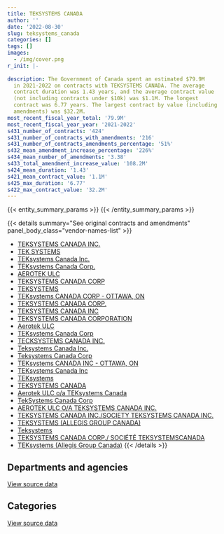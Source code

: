 ```yaml
---
title: TEKSYSTEMS CANADA
author: ''
date: '2022-08-30'
slug: teksystems_canada
categories: []
tags: []
images:
  - /img/cover.png
r_init: |-
  
description: The Government of Canada spent an estimated $79.9M
  in 2021-2022 on contracts with TEKSYSTEMS CANADA. The average
  contract duration was 1.43 years, and the average contract value
  (not including contracts under $10k) was $1.1M. The longest
  contract was 6.77 years. The largest contract by value (including
  amendments) was $32.2M.
most_recent_fiscal_year_total: '79.9M'
most_recent_fiscal_year_year: '2021-2022'
s431_number_of_contracts: '424'
s431_number_of_contracts_with_amendments: '216'
s431_number_of_contracts_amendments_percentage: '51%'
s432_mean_amendment_increase_percentage: '226%'
s434_mean_number_of_amendments: '3.38'
s433_total_amendment_increase_value: '108.2M'
s424_mean_duration: '1.43'
s421_mean_contract_value: '1.1M'
s425_max_duration: '6.77'
s422_max_contract_value: '32.2M'
---
```


<script src="/rmarkdown-libs/htmlwidgets/htmlwidgets.js"></script>
<link href="/rmarkdown-libs/datatables-css/datatables-crosstalk.css" rel="stylesheet" />
<script src="/rmarkdown-libs/datatables-binding/datatables.js"></script>
<script src="/rmarkdown-libs/jquery/jquery-3.6.0.min.js"></script>
<link href="/rmarkdown-libs/dt-core-bootstrap/css/dataTables.bootstrap.min.css" rel="stylesheet" />
<link href="/rmarkdown-libs/dt-core-bootstrap/css/dataTables.bootstrap.extra.css" rel="stylesheet" />
<script src="/rmarkdown-libs/dt-core-bootstrap/js/jquery.dataTables.min.js"></script>
<script src="/rmarkdown-libs/dt-core-bootstrap/js/dataTables.bootstrap.min.js"></script>
<link href="/rmarkdown-libs/crosstalk/css/crosstalk.min.css" rel="stylesheet" />
<script src="/rmarkdown-libs/crosstalk/js/crosstalk.min.js"></script>
<script src="/rmarkdown-libs/htmlwidgets/htmlwidgets.js"></script>
<link href="/rmarkdown-libs/datatables-css/datatables-crosstalk.css" rel="stylesheet" />
<script src="/rmarkdown-libs/datatables-binding/datatables.js"></script>
<script src="/rmarkdown-libs/jquery/jquery-3.6.0.min.js"></script>
<link href="/rmarkdown-libs/dt-core-bootstrap/css/dataTables.bootstrap.min.css" rel="stylesheet" />
<link href="/rmarkdown-libs/dt-core-bootstrap/css/dataTables.bootstrap.extra.css" rel="stylesheet" />
<script src="/rmarkdown-libs/dt-core-bootstrap/js/jquery.dataTables.min.js"></script>
<script src="/rmarkdown-libs/dt-core-bootstrap/js/dataTables.bootstrap.min.js"></script>
<link href="/rmarkdown-libs/crosstalk/css/crosstalk.min.css" rel="stylesheet" />
<script src="/rmarkdown-libs/crosstalk/js/crosstalk.min.js"></script>

{{< entity_summary_params >}}
{{< /entity_summary_params >}}

{{< details summary="See original contracts and amendments" panel_body_class="vendor-names-list" >}}
- [TEKSYSTEMS CANADA INC.](https://search.open.canada.ca/en/ct/?sort=contract_value_f%20desc&page=1&search_text=%22TEKSYSTEMS%20CANADA%20INC.%22)
- [TEK SYSTEMS](https://search.open.canada.ca/en/ct/?sort=contract_value_f%20desc&page=1&search_text=%22TEK%20SYSTEMS%22)
- [TEKsystems Canada Inc.](https://search.open.canada.ca/en/ct/?sort=contract_value_f%20desc&page=1&search_text=%22TEKsystems%20Canada%20Inc.%22)
- [TEKsystems Canada Corp.](https://search.open.canada.ca/en/ct/?sort=contract_value_f%20desc&page=1&search_text=%22TEKsystems%20Canada%20Corp.%22)
- [AEROTEK ULC](https://search.open.canada.ca/en/ct/?sort=contract_value_f%20desc&page=1&search_text=%22AEROTEK%20ULC%22)
- [TEKSYSTEMS CANADA CORP](https://search.open.canada.ca/en/ct/?sort=contract_value_f%20desc&page=1&search_text=%22TEKSYSTEMS%20CANADA%20CORP%22)
- [TEKSYSTEMS](https://search.open.canada.ca/en/ct/?sort=contract_value_f%20desc&page=1&search_text=%22TEKSYSTEMS%22)
- [TEKsystems CANADA CORP - OTTAWA, ON](https://search.open.canada.ca/en/ct/?sort=contract_value_f%20desc&page=1&search_text=%22TEKsystems%20CANADA%20CORP%20-%20OTTAWA%2c%20ON%22)
- [TEKSYSTEMS CANADA CORP.](https://search.open.canada.ca/en/ct/?sort=contract_value_f%20desc&page=1&search_text=%22TEKSYSTEMS%20CANADA%20CORP.%22)
- [TEKSYSTEMS CANADA INC](https://search.open.canada.ca/en/ct/?sort=contract_value_f%20desc&page=1&search_text=%22TEKSYSTEMS%20CANADA%20INC%22)
- [TEKSYSTEMS CANADA CORPORATION](https://search.open.canada.ca/en/ct/?sort=contract_value_f%20desc&page=1&search_text=%22TEKSYSTEMS%20CANADA%20CORPORATION%22)
- [Aerotek ULC](https://search.open.canada.ca/en/ct/?sort=contract_value_f%20desc&page=1&search_text=%22Aerotek%20ULC%22)
- [TEKsystems Canada Corp](https://search.open.canada.ca/en/ct/?sort=contract_value_f%20desc&page=1&search_text=%22TEKsystems%20Canada%20Corp%22)
- [TECKSYSTEMS CANADA INC.](https://search.open.canada.ca/en/ct/?sort=contract_value_f%20desc&page=1&search_text=%22TECKSYSTEMS%20CANADA%20INC.%22)
- [Teksystems Canada Inc.](https://search.open.canada.ca/en/ct/?sort=contract_value_f%20desc&page=1&search_text=%22Teksystems%20Canada%20Inc.%22)
- [Teksystems Canada Corp](https://search.open.canada.ca/en/ct/?sort=contract_value_f%20desc&page=1&search_text=%22Teksystems%20Canada%20Corp%22)
- [TEKsystems CANADA INC - OTTAWA, ON](https://search.open.canada.ca/en/ct/?sort=contract_value_f%20desc&page=1&search_text=%22TEKsystems%20CANADA%20INC%20-%20OTTAWA%2c%20ON%22)
- [TEKsystems Canada Inc](https://search.open.canada.ca/en/ct/?sort=contract_value_f%20desc&page=1&search_text=%22TEKsystems%20Canada%20Inc%22)
- [TEKsystems](https://search.open.canada.ca/en/ct/?sort=contract_value_f%20desc&page=1&search_text=%22TEKsystems%22)
- [TEKSYSTEMS CANADA](https://search.open.canada.ca/en/ct/?sort=contract_value_f%20desc&page=1&search_text=%22TEKSYSTEMS%20CANADA%22)
- [Aerotek ULC o/a TEKsystems Canada](https://search.open.canada.ca/en/ct/?sort=contract_value_f%20desc&page=1&search_text=%22Aerotek%20ULC%20o%2fa%20TEKsystems%20Canada%22)
- [TekSystems Canada Corp](https://search.open.canada.ca/en/ct/?sort=contract_value_f%20desc&page=1&search_text=%22TekSystems%20Canada%20Corp%22)
- [AEROTEK ULC O/A TEKSYSTEMS CANADA INC.](https://search.open.canada.ca/en/ct/?sort=contract_value_f%20desc&page=1&search_text=%22AEROTEK%20ULC%20O%2fA%20TEKSYSTEMS%20CANADA%20INC.%22)
- [TEKSYSTEMS CANADA INC./SOCIETY TEKSYSTEMS CANADA INC.](https://search.open.canada.ca/en/ct/?sort=contract_value_f%20desc&page=1&search_text=%22TEKSYSTEMS%20CANADA%20INC.%2fSOCIETY%20TEKSYSTEMS%20CANADA%20INC.%22)
- [TEKSYSTEMS (ALLEGIS GROUP CANADA)](https://search.open.canada.ca/en/ct/?sort=contract_value_f%20desc&page=1&search_text=%22TEKSYSTEMS%20%28ALLEGIS%20GROUP%20CANADA%29%22)
- [Teksystems](https://search.open.canada.ca/en/ct/?sort=contract_value_f%20desc&page=1&search_text=%22Teksystems%22)
- [TEKSYSTEMS CANADA CORP./ SOCIÉTÉ TEKSYSTEMSCANADA](https://search.open.canada.ca/en/ct/?sort=contract_value_f%20desc&page=1&search_text=%22TEKSYSTEMS%20CANADA%20CORP.%2f%20SOCI%c3%89T%c3%89%20TEKSYSTEMSCANADA%22)
- [TEKsystems (Allegis Group Canada)](https://search.open.canada.ca/en/ct/?sort=contract_value_f%20desc&page=1&search_text=%22TEKsystems%20%28Allegis%20Group%20Canada%29%22)
{{< /details >}}

## Departments and agencies

<div id="htmlwidget-1" style="width:100%;height:auto;" class="datatables html-widget"></div>
<script type="application/json" data-for="htmlwidget-1">{"x":{"style":"bootstrap","filter":"none","vertical":false,"data":[["<a href=\"/departments/aafc-aac/\">Agriculture and Agri-Food Canada<\/a>","<a href=\"/departments/aandc-aadnc/\">Crown-Indigenous Relations and Northern Affairs Canada<\/a>","<a href=\"/departments/cbsa-asfc/\">Canada Border Services Agency<\/a>","<a href=\"/departments/cfia-acia/\">Canadian Food Inspection Agency<\/a>","<a href=\"/departments/cnsc-ccsn/\">Canadian Nuclear Safety Commission<\/a>","<a href=\"/departments/cra-arc/\">Canada Revenue Agency<\/a>","<a href=\"/departments/dfatd-maecd/\">Global Affairs Canada<\/a>","<a href=\"/departments/dfo-mpo/\">Fisheries and Oceans Canada<\/a>","<a href=\"/departments/dnd-mdn/\">National Defence<\/a>","<a href=\"/departments/ec/\">Environment and Climate Change Canada<\/a>","<a href=\"/departments/elections/\">Elections Canada<\/a>","<a href=\"/departments/esdc-edsc/\">Employment and Social Development Canada<\/a>","<a href=\"/departments/ic/\">Innovation, Science and Economic Development Canada<\/a>","<a href=\"/departments/infc/\">Infrastructure Canada<\/a>","<a href=\"/departments/irb-cisr/\">Immigration and Refugee Board of Canada<\/a>","<a href=\"/departments/isc-sac/\">Indigenous Services Canada<\/a>","<a href=\"/departments/jus/\">Department of Justice Canada<\/a>","<a href=\"/departments/lac-bac/\">Library and Archives Canada<\/a>","<a href=\"/departments/nrc-cnrc/\">National Research Council Canada<\/a>","<a href=\"/departments/nrcan-rncan/\">Natural Resources Canada<\/a>","<a href=\"/departments/nsira-ossnr/\">National Security and Intelligence Review Agency<\/a>","<a href=\"/departments/ocol-clo/\">Office of the Commissioner of Official Languages<\/a>","<a href=\"/departments/pco-bcp/\">Privy Council Office<\/a>","<a href=\"/departments/phac-aspc/\">Public Health Agency of Canada<\/a>","<a href=\"/departments/ppsc-sppc/\">Public Prosecution Service of Canada<\/a>","<a href=\"/departments/pwgsc-tpsgc/\">Public Services and Procurement Canada<\/a>","<a href=\"/departments/ssc-spc/\">Shared Services Canada<\/a>","<a href=\"/departments/statcan/\">Statistics Canada<\/a>","<a href=\"/departments/tbs-sct/\">Treasury Board of Canada Secretariat<\/a>","<a href=\"/departments/tc/\">Transport Canada<\/a>"],[439631.52,null,1532995,270196.3,510553.52,565943.91,858666.73,98379.97,86412.87,837682.87,105964.41,null,267932.83,null,324445.73,null,null,218012.44,3321276.46,1994539.72,null,306884.02,null,null,null,null,32803204.58,286043.68,24577.5,757564.83],[440835.99,249771.7,2440527.73,391281.57,24406.62,636434.19,1185722.18,9490.03,170895.93,null,299550.52,482750.1,916359.91,55058.12,527520.21,28189.83,190708.8,218609.74,3772814.88,4264227.91,null,232108.01,717094.25,null,null,34152.56,32736924.75,352432.42,1475894.78,572252.15],[507117.96,null,6053151.28,null,null,1116498.72,1981002.96,822173.38,null,43486.92,39091.5,4663039.22,1001227.57,144854.15,526078.9,85981.27,610602.74,54353.79,2933205.09,3065011.14,null,40714.26,664160.13,24190.37,424951.7,4410311.18,23442264.75,958887.38,2185472.01,1180971.46],[228079.18,null,14604029.81,null,null,1519230.95,4218676.91,1153434.08,247979.17,454577.78,null,5970395.03,697169.41,387734.47,401750.37,null,610602.74,null,2833416.95,2109228.43,39968.1,null,426993.11,14229.63,1304890.41,5195782.93,31097452.9,3035518.92,2185472.01,1213360.99]],"container":"<table class=\"table table-striped table-hover row-border order-column display\">\n  <thead>\n    <tr>\n      <th>Department<\/th>\n      <th>2018-2019<\/th>\n      <th>2019-2020<\/th>\n      <th>2020-2021<\/th>\n      <th>2021-2022<\/th>\n    <\/tr>\n  <\/thead>\n<\/table>","options":{"order":[[4,"desc"]],"pageLength":10,"autoWidth":true,"columnDefs":[{"targets":1,"render":"function(data, type, row, meta) {\n    return type !== 'display' ? data : DTWidget.formatCurrency(data, \"$\", 2, 3, \",\", \".\", true, null);\n  }"},{"targets":2,"render":"function(data, type, row, meta) {\n    return type !== 'display' ? data : DTWidget.formatCurrency(data, \"$\", 2, 3, \",\", \".\", true, null);\n  }"},{"targets":3,"render":"function(data, type, row, meta) {\n    return type !== 'display' ? data : DTWidget.formatCurrency(data, \"$\", 2, 3, \",\", \".\", true, null);\n  }"},{"targets":4,"render":"function(data, type, row, meta) {\n    return type !== 'display' ? data : DTWidget.formatCurrency(data, \"$\", 2, 3, \",\", \".\", true, null);\n  }"},{"width":"16%","targets":[1,2,3,4]},{"className":"dt-right","targets":[1,2,3,4]}],"orderClasses":false}},"evals":["options.columnDefs.0.render","options.columnDefs.1.render","options.columnDefs.2.render","options.columnDefs.3.render"],"jsHooks":[]}</script>
<p class="text-right">
<a href="https://github.com/GoC-Spending/contracts-data/tree/main/data/out/vendors/teksystems_canada/summary_by_fiscal_year_by_department.csv" class="source-data-link btn btn-link">View source data</a>
</p>

## Categories

<div id="htmlwidget-2" style="width:100%;height:auto;" class="datatables html-widget"></div>
<script type="application/json" data-for="htmlwidget-2">{"x":{"style":"bootstrap","filter":"none","vertical":false,"data":[["<a href=\"/categories/other/\">(Other)<\/a>","<a href=\"/categories/defence/\">Defence<\/a>","<a href=\"/categories/professional_services/\">Professional services<\/a>","<a href=\"/categories/information_technology/\">Information technology<\/a>","<a href=\"/categories/industrial_products_and_services/\">Industrial products and services<\/a>","<a href=\"/categories/human_capital/\">Human capital<\/a>"],[13416270.1,null,3135468.83,28007451.79,null,1051718.18],[9984400.11,99960,5831545.53,28480588.85,null,8029520.38],[2491350.48,null,11262183.31,35134790.8,218384.49,7872090.75],[3079606.78,50921.79,12068980.54,57500989.54,586770.46,6662705.2]],"container":"<table class=\"table table-striped table-hover row-border order-column display\">\n  <thead>\n    <tr>\n      <th>Category<\/th>\n      <th>2018-2019<\/th>\n      <th>2019-2020<\/th>\n      <th>2020-2021<\/th>\n      <th>2021-2022<\/th>\n    <\/tr>\n  <\/thead>\n<\/table>","options":{"order":[[4,"desc"]],"dom":"t","pageLength":30,"autoWidth":true,"columnDefs":[{"targets":1,"render":"function(data, type, row, meta) {\n    return type !== 'display' ? data : DTWidget.formatCurrency(data, \"$\", 2, 3, \",\", \".\", true, null);\n  }"},{"targets":2,"render":"function(data, type, row, meta) {\n    return type !== 'display' ? data : DTWidget.formatCurrency(data, \"$\", 2, 3, \",\", \".\", true, null);\n  }"},{"targets":3,"render":"function(data, type, row, meta) {\n    return type !== 'display' ? data : DTWidget.formatCurrency(data, \"$\", 2, 3, \",\", \".\", true, null);\n  }"},{"targets":4,"render":"function(data, type, row, meta) {\n    return type !== 'display' ? data : DTWidget.formatCurrency(data, \"$\", 2, 3, \",\", \".\", true, null);\n  }"},{"width":"16%","targets":[1,2,3,4]},{"className":"dt-right","targets":[1,2,3,4]}],"orderClasses":false,"lengthMenu":[10,25,30,50,100]}},"evals":["options.columnDefs.0.render","options.columnDefs.1.render","options.columnDefs.2.render","options.columnDefs.3.render"],"jsHooks":[]}</script>
<p class="text-right">
<a href="https://github.com/GoC-Spending/contracts-data/tree/main/data/out/vendors/teksystems_canada/summary_by_fiscal_year_by_category.csv" class="source-data-link btn btn-link">View source data</a>
</p>
